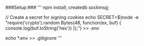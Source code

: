 ###Setup:###
'''
npm install;
createdb sockmsg;

// Create a secret for signing cookies
echo SECRET=$(node -e "require('crypto').random
Bytes(48, function(ex, buf) { console.log(buf.toString('hex')) });") >> .env

echo \*.env >> .gitignore
'''
